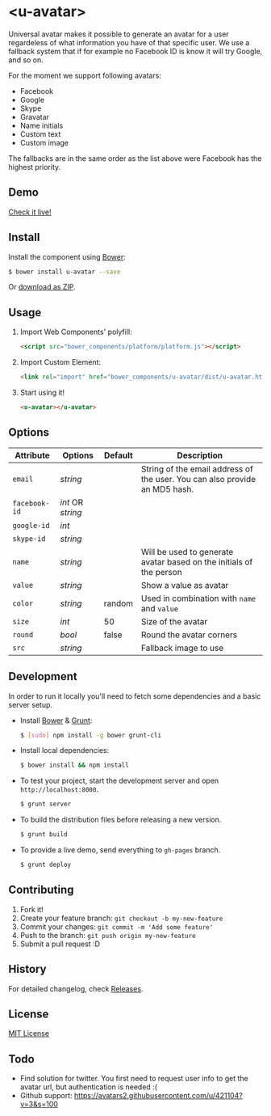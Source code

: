 # &lt;u-avatar&gt;

Universal avatar makes it possible to generate an avatar for a user regardeless of what information you have of that specific user. 
We use a fallback system that if for example no Facebook ID is know it will try Google, and so on.

For the moment we support following avatars:
* Facebook
* Google
* Skype
* Gravatar
* Name initials
* Custom text
* Custom image

The fallbacks are in the same order as the list above were Facebook has the highest priority.

## Demo

[Check it live!](http://sitebase.github.io/u-avatar)

## Install

Install the component using [Bower](http://bower.io/):

```sh
$ bower install u-avatar --save
```

Or [download as ZIP](https://github.com/sitebase/u-avatar/archive/master.zip).


## Usage

1. Import Web Components' polyfill:

    ```html
    <script src="bower_components/platform/platform.js"></script>
    ```

2. Import Custom Element:

    ```html
    <link rel="import" href="bower_components/u-avatar/dist/u-avatar.html">
    ```

3. Start using it!

    ```html
    <u-avatar></u-avatar>
    ```

## Options

|   Attribute   |      Options      | Default |                                Description                                 |
| ------------- | ----------------- | ------- | -------------------------------------------------------------------------- |
| `email`       | *string*          |         | String of the email address of the user. You can also provide an MD5 hash. |
| `facebook-id` | *int* OR *string* |         |                                                                            |
| `google-id`   | *int*             |         |                                                                            |
| `skype-id`    | *string*          |         |                                                                            |
| `name`        | *string*          |         | Will be used to generate avatar based on the initials of the person        |
| `value`       | *string*          |         | Show a value as avatar                                                     |
| `color`       | *string*          | random  | Used in combination with `name` and `value`                                |
| `size`        | *int*             | 50      | Size of the avatar                                                         |
| `round`       | *bool*            | false   | Round the avatar corners                                                   |
| `src`         | *string*          |         | Fallback image to use                                                      |

## Development

In order to run it locally you'll need to fetch some dependencies and a basic server setup.

* Install [Bower](http://bower.io/) & [Grunt](http://gruntjs.com/):

    ```sh
    $ [sudo] npm install -g bower grunt-cli
    ```

* Install local dependencies:

    ```sh
    $ bower install && npm install
    ```

* To test your project, start the development server and open `http://localhost:8000`.

    ```sh
    $ grunt server
    ```

* To build the distribution files before releasing a new version.

    ```sh
    $ grunt build
    ```

* To provide a live demo, send everything to `gh-pages` branch.

    ```sh
    $ grunt deploy
    ```

## Contributing

1. Fork it!
2. Create your feature branch: `git checkout -b my-new-feature`
3. Commit your changes: `git commit -m 'Add some feature'`
4. Push to the branch: `git push origin my-new-feature`
5. Submit a pull request :D

## History

For detailed changelog, check [Releases](https://github.com/sitebase/u-avatar/releases).

## License

[MIT License](http://opensource.org/licenses/MIT)

## Todo
* Find solution for twitter. You first need to request user info to get the avatar url, but authentication is needed :(
* Github support: https://avatars2.githubusercontent.com/u/421104?v=3&s=100